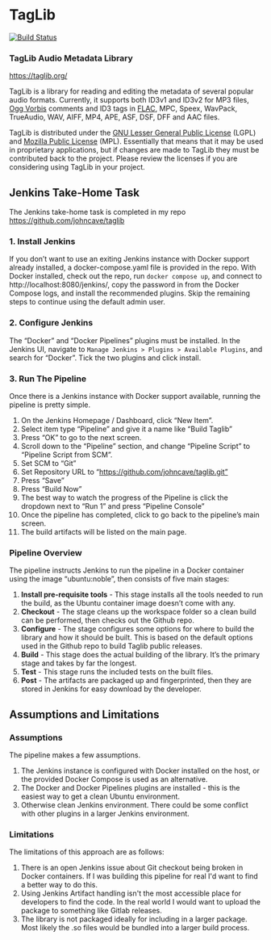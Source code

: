 # TagLib

[![Build Status](../../actions/workflows/build.yml/badge.svg)](../../actions)

### TagLib Audio Metadata Library

https://taglib.org/

TagLib is a library for reading and editing the metadata of several
popular audio formats. Currently, it supports both ID3v1 and ID3v2
for MP3 files, [Ogg Vorbis][] comments and ID3 tags
in [FLAC][], MPC, Speex, WavPack, TrueAudio, WAV, AIFF, MP4, APE, ASF,
DSF, DFF and AAC files.

TagLib is distributed under the [GNU Lesser General Public License][]
(LGPL) and [Mozilla Public License][] (MPL). Essentially that means that
it may be used in proprietary applications, but if changes are made to
TagLib they must be contributed back to the project. Please review the
licenses if you are considering using TagLib in your project.

  [Ogg Vorbis]: https://xiph.org/vorbis/
  [FLAC]: https://xiph.org/flac/
  [GNU Lesser General Public License]: https://www.gnu.org/licenses/lgpl.html
  [Mozilla Public License]: https://www.mozilla.org/MPL/MPL-1.1.html

## Jenkins Take-Home Task
The Jenkins take-home task is completed in my repo https://github.com/johncave/taglib 

### 1. Install Jenkins

If you don’t want to use an exiting Jenkins instance with Docker support already installed, a docker-compose.yaml file is provided in the repo. With Docker installed, check out the repo, run `docker compose up`, and connect to http://localhost:8080/jenkins/, copy the password in from the Docker Compose logs, and install the recommended plugins. Skip the remaining steps to continue using the default admin user.

### 2. Configure Jenkins

The “Docker” and “Docker Pipelines” plugins must be installed. In the Jenkins UI, navigate to `Manage Jenkins > Plugins > Available Plugins`, and search for “Docker”. Tick the two plugins and click install. 

### 3. Run The Pipeline

Once there is a Jenkins instance with Docker support available, running the pipeline is pretty simple. 
1.	On the Jenkins Homepage / Dashboard, click “New Item”.
2.	Select item type “Pipeline” and give it a name like “Build Taglib”
3.	Press “OK” to go to the next screen.
4.	Scroll down to the “Pipeline” section, and change “Pipeline Script” to “Pipeline Script from SCM”.
5.	Set SCM to “Git”
6.	Set Repository URL to “https://github.com/johncave/taglib.git”
7.	Press “Save”
8.	Press “Build Now”
9.	The best way to watch the progress of the Pipeline is click the dropdown next to “Run 1” and press “Pipeline Console”
10.	Once the pipeline has completed, click to go back to the pipeline’s main screen. 
11.	The build artifacts will be listed on the main page. 

### Pipeline Overview

The pipeline instructs Jenkins to run the pipeline in a Docker container using the image “ubuntu:noble”, then consists of five main stages:
1.	**Install pre-requisite tools** - This stage installs all the tools needed to run the build, as the Ubuntu container image doesn’t come with any. 
2.	**Checkout** - The stage cleans up the workspace folder so a clean build can be performed, then checks out the Github repo.
3.	**Configure** - The stage configures some options for where to build the library and how it should be built. This is based on the default options used in the Github repo to build Taglib public releases.
4.	**Build** - This stage does the actual building of the library. It’s the primary stage and takes by far the longest.
5.	**Test** - This stage runs the included tests on the built files.
6.	**Post** - The artifacts are packaged up and fingerprinted, then they are stored in Jenkins for easy download by the developer.

## Assumptions and Limitations

### Assumptions

The pipeline makes a few assumptions.
1. The Jenkins instance is configured with Docker installed on the host, or the provided Docker Compose is used as an alternative.
1. The Docker and Docker Pipelines plugins are installed - this is the easiest way to get a clean Ubuntu environment.
1. Otherwise clean Jenkins environment. There could be some conflict with other plugins in a larger Jenkins environment.

### Limitations

The limitations of this approach are as follows:
1. There is an open Jenkins issue about Git checkout being broken in Docker containers. If I was building this pipeline for real I'd want to find a better way to do this.
1. Using Jenkins Artifact handling isn't the most accessible place for developers to find the code. In the real world I would want to upload the package to something like Gitlab releases. 
1. The library is not packaged ideally for including in a larger package. Most likely the .so files would be bundled into a larger build process.